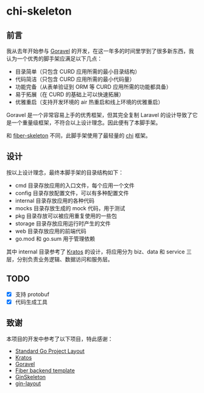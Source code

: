 # chi-skeleton

## 前言

我从去年开始参与 [Goravel](https://github.com/goravel/goravel) 的开发，在这一年多的时间里学到了很多新东西，我认为一个优秀的脚手架应满足以下几点：

* 目录简单（只包含 CURD 应用所需的最小目录结构）
* 代码简洁（只包含 CURD 应用所需的最小代码量）
* 功能完备（从表单验证到 ORM 等 CURD 应用所需的功能都具备）
* 易于拓展（在 CURD 的基础上可以快速拓展）
* 优雅重启（支持开发环境的 air 热重启和线上环境的优雅重启）

Goravel 是一个非常容易上手的优秀框架，但其完全复制 Laravel 的设计导致了它是一个重量级框架，不符合以上设计理念。因此便有了本脚手架。

和 [fiber-skeleton](https://github.com/libtnb/fiber-skeleton) 不同，此脚手架使用了最轻量的 [chi](https://github.com/go-chi/chi) 框架。

## 设计

按以上设计理念，最终本脚手架的目录结构如下：

* cmd 目录存放应用的入口文件，每个应用一个文件
* config 目录存放配置文件，可以有多种配置文件
* internal 目录存放应用的各种代码
* mocks 目录存放生成的 mock 代码，用于测试
* pkg 目录存放可以被应用重复使用的一些包
* storage 目录存放应用运行时产生的文件
* web 目录存放应用的前端代码
* go.mod 和 go.sum 用于管理依赖

其中 internal 目录参考了 [Kratos](https://go-kratos.dev/) 的设计，将应用分为 biz、data 和 service 三层，分别负责业务逻辑、数据访问和服务层。

## TODO

* [x] 支持 protobuf
* [x] 代码生成工具

## 致谢

本项目的开发中参考了以下项目，特此感谢：

* [Standard Go Project Layout](https://github.com/golang-standards/project-layout)
* [Kratos](https://go-kratos.dev/)
* [Goravel](https://github.com/goravel/goravel)
* [Fiber backend template](https://github.com/create-go-app/fiber-go-template)
* [GinSkeleton](https://github.com/qifengzhang007/GinSkeleton)
* [gin-layout](https://github.com/wannanbigpig/gin-layout)
